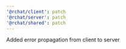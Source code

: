 ```yaml
---
'@rchat/client': patch
'@rchat/server': patch
'@rchat/shared': patch
---
```


Added error propagation from client to server
